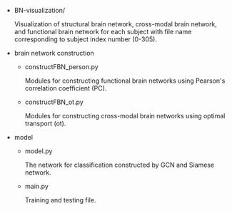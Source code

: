- BN-visualization/

  Visualization of structural brain network, cross-modal brain network, and functional brain network for each subject with file name corresponding to subject index number (0-305).

- brain network construction

  - constructFBN_person.py

    Modules for constructing functional brain networks using Pearson's correlation coefficient (PC).

  - constructFBN_ot.py

    Modules for constructing cross-modal brain networks using optimal transport (ot).

- model

  - model.py

    The network for classification constructed by GCN and Siamese network.

  - main.py

    Training and testing file.
